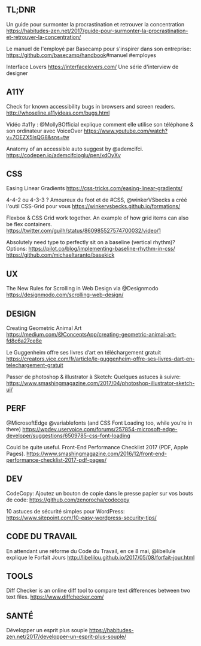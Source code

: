## TL;DNR​    ​

​Un ​guide pour surmonter la procrastination et retrouver la concentration
https://habitudes-zen.net/2017/guide-pour-surmonter-la-procrastination-et-retrouver-la-concentration/

Le manuel de l'employé par Basecamp pour s'inspirer dans son entreprise: https://github.com/basecamp/handbook​ ​#manuel #employes​ 

Interface Lovers https://interfacelovers.com/​ 
Une série d'interview de designer​​



## ​A11Y​    ​

Check for known accessibility bugs in browsers and screen readers. http://whoseline.a11yideas.com/bugs.html

Vidéo #a11y : @MollyBOfficial explique comment elle utilise son téléphone & son ordinateur avec VoiceOver​ ​https://www.youtube.com/watch?v=7OEZX5lsQG8&sns=tw

Anatomy of an accessible auto suggest by @ademcifci. 
https://codepen.io/ademcifcioglu/pen/xdOyXv



## ​CSS​    ​

Easing Linear Gradients
https://css-tricks.com/easing-linear-gradients/

4-4-2 ou 4-3-3 ? Amoureux du foot et de #CSS, @winkerVSbecks a créé l'outil CSS-Grid pour vous​ ​https://winkervsbecks.github.io/formations/

Flexbox & CSS Grid work​ together. An example of how grid items can also be flex containers. https://twitter.com/guilh/status/860985527574700032/video/1

Absolutely need type to perfectly sit on a baseline (vertical rhythm)? Options: https://pilot.co/blog/implementing-baseline-rhythm-in-css/​ https://github.com/michaeltaranto/basekick​



## ​UX​    ​

The New Rules for Scrolling in Web Design via @Designmodo
https://designmodo.com/scrolling-web-design/



## ​DESIGN​    ​

Creating Geometric Animal Art
https://medium.com/@ConceptsApp/creating-geometric-animal-art-fd8c6a27ce8e

Le Guggenheim offre ses livres d’art en téléchargement gratuit https://creators.vice.com/fr/article/le-guggenheim-offre-ses-livres-dart-en-telechargement-gratuit

Passer de photoshop & illustrator à Sketch: Quelques astuces à suivre: https://www.smashingmagazine.com/2017/04/photoshop-illustrator-sketch-ui/



## ​PERF​    ​

@MicrosoftEdge @variablefonts (and CSS Font Loading too, while you’re in there) https://wpdev.uservoice.com/forums/257854-microsoft-edge-developer/suggestions/6509785-css-font-loading 

Could be quite useful. Front-End Performance Checklist 2017 (PDF, Apple Pages). https://www.smashingmagazine.com/2016/12/front-end-performance-checklist-2017-pdf-pages/



## ​DEV​    ​

CodeCopy: Ajoutez un bouton de copie dans le presse papier sur vos bouts de code: https://github.com/zenorocha/codecopy

10 astuces de sécurité simples pour​ ​WordPress: 
https://www.sitepoint.com/10-easy-wordpress-security-tips/



## ​CODE DU TRAVAIL​    ​

En attendant une réforme du Code du Travail, en ce 8 mai, @libellule explique le Forfait Jours http://libelilou.github.io/2017/05/08/forfait-jour.html



## ​TOOLS​    ​

Diff Checker is an online diff tool to compare text differences between two text files.​ ​https://www.diffchecker.com/



## ​SANTÉ​    ​

Développer un esprit plus souple
https://habitudes-zen.net/2017/developper-un-esprit-plus-souple/